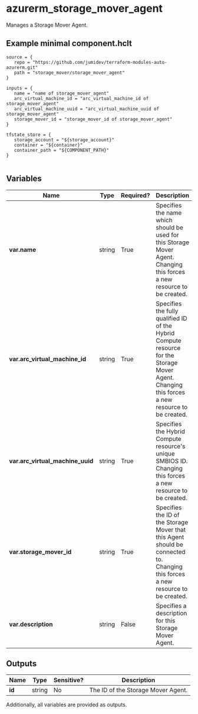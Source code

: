 # azurerm_storage_mover_agent

Manages a Storage Mover Agent.

## Example minimal component.hclt

```hcl
source = {
   repo = "https://github.com/jumidev/terraform-modules-auto-azurerm.git" 
   path = "storage_mover/storage_mover_agent" 
}

inputs = {
   name = "name of storage_mover_agent" 
   arc_virtual_machine_id = "arc_virtual_machine_id of storage_mover_agent" 
   arc_virtual_machine_uuid = "arc_virtual_machine_uuid of storage_mover_agent" 
   storage_mover_id = "storage_mover_id of storage_mover_agent" 
}

tfstate_store = {
   storage_account = "${storage_account}" 
   container = "${container}" 
   container_path = "${COMPONENT_PATH}" 
}


```

## Variables

| Name | Type | Required? |  Description |
| ---- | ---- | --------- |  ----------- |
| **var.name** | string | True | Specifies the name which should be used for this Storage Mover Agent. Changing this forces a new resource to be created. | 
| **var.arc_virtual_machine_id** | string | True | Specifies the fully qualified ID of the Hybrid Compute resource for the Storage Mover Agent. Changing this forces a new resource to be created. | 
| **var.arc_virtual_machine_uuid** | string | True | Specifies the Hybrid Compute resource's unique SMBIOS ID. Changing this forces a new resource to be created. | 
| **var.storage_mover_id** | string | True | Specifies the ID of the Storage Mover that this Agent should be connected to. Changing this forces a new resource to be created. | 
| **var.description** | string | False | Specifies a description for this Storage Mover Agent. | 



## Outputs

| Name | Type | Sensitive? | Description |
| ---- | ---- | --------- | --------- |
| **id** | string | No  | The ID of the Storage Mover Agent. | 

Additionally, all variables are provided as outputs.
